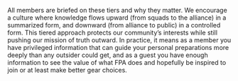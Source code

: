 All members are briefed on these tiers and why they matter. We encourage a culture where knowledge flows upward (from squads to the alliance) in a summarized form, and downward (from alliance to public) in a controlled form. This tiered approach protects our community’s interests while still pushing our mission of truth outward. In practice, it means as a member you have privileged information that can guide your personal preparations more deeply than any outsider could get, and as a guest you have enough information to see the value of what FPA does and hopefully be inspired to join or at least make better gear choices.